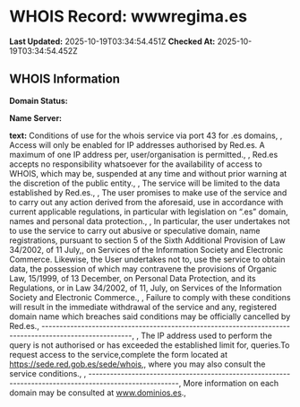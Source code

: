 # WHOIS Record: wwwregima.es

**Last Updated:** 2025-10-19T03:34:54.451Z
**Checked At:** 2025-10-19T03:34:54.452Z

## WHOIS Information

**Domain Status:** 

**Name Server:** 

**text:** Conditions of use for the whois service via port 43 for .es domains, , Access will only be enabled for  IP addresses  authorised  by Red.es.  A maximum of one  IP address per, user/organisation is permitted., , Red.es accepts  no responsibility  whatsoever  for  the availability  of access to WHOIS,  which may be, suspended at any time and without prior warning at the discretion of the public entity., , The service will be limited to the data established by Red.es., , The user  promises  to make use of the service and to  carry out any action derived  from the aforesaid, use in accordance with  current applicable  regulations, in particular with legislation on “.es” domain, names and personal data protection., , In particular, the user undertakes not to use  the service  to carry out abusive  or speculative domain, name registrations, pursuant to section 5 of the Sixth Additional Provision of Law 34/2002, of 11 July,, on Services of the  Information  Society and  Electronic Commerce. Likewise, the User undertakes not to, use the service to  obtain data, the possession  of which may  contravene the provisions of Organic Law, 15/1999,  of  13 December,  on Personal Data Protection, and  its Regulations, or in Law 34/2002, of 11, July, on Services of the Information Society and Electronic Commerce., , Failure  to comply with these conditions will result in the immediate withdrawal of the service and any, registered domain name which breaches said conditions may be officially cancelled by Red.es., -------------------------------------------------------------------------------------------------------, , The IP address used to perform the query  is not authorised  or  has exceeded the established limit for, queries.To request access to the service,complete the form located at https://sede.red.gob.es/sede/whois,, where you may also consult the service conditions., , -------------------------------------------------------------------------------------------------------, More information on each domain may be consulted at www.dominios.es.,  

